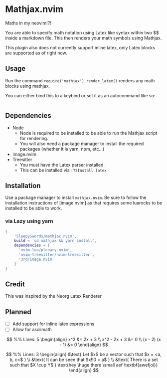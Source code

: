# Mathjax.nvim

Maths in my neovim!?!

You are able to specify math notation using Latex like syntax within two \$\$
inside a markdown file. This then renders your math symbols using Mathjax. 

This plugin also does not currently support inline latex, only Latex blocks are
supported as of right now.


## Usage

Run the command `require('mathjax').render_latex()` renders any math blocks
using mathjax.

You can either bind this to a keybind or set it as an
autocommand like so:
```lua

```


## Dependencies
- Node
    - Node is required to be installed to be able to run the Mathjax script for
      rendering.
    - You will also need a package manager to install the required
      packages (whether it is yarn, npm, etc...)
- image.nvim
- Treesitter
    - You must have the Latex parser installed.
    - This can be installed via `:TSInstall latex`

## Installation

Use a package manager to install `mathjax.nvim`. Be sure to follow the
installation instructions of [image.nvim] as that requires some luarocks to be
installed to be able to work.

### via Lazy using yarn
```lua
{
    'SleepySwords/mathjax.nvim',
    build = 'cd mathjax && yarn install',
    dependencies = {
      'nvim-lua/plenary.nvim',
      'nvim-treesitter/nvim-treesitter',
      '3rd/image.nvim'
    }
}
```

## Credit
This was inspired by the Neorg Latex Renderer

## Planned
- [ ] Add support for inline latex expressions
- [ ] Allow for asciimath

$$ %% Lines: 5
\begin{align}
x^2 &= 2x + 3 \\
x^2 - 2x + 3 &= 0 \\
(x - 2) (x - 1) &= 0
\end{align}
$$


$$ %% Lines: 3
\begin{align}
  &\text{
    Let $x$ be a vector such that $x = <a, b, c>$
  }
  \\
  &\text{
    It can be seen that $x!!0 = a$
  }
  \\
  &\text{ 
    There is a set such that $X \cup Y$
  }
  \text{hey \huge there \small aef \textbf{awefjoi}}
\end{align}
$$

